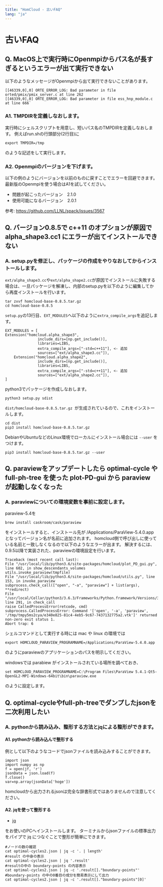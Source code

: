 ```yaml
---
title: "HomCloud - 古いFAQ"
lang: "ja"
---
```


# 古いFAQ

## Q. MacOS上で実行時にOpenmpiからパス名が長すぎるというエラーが出て実行できない

以下のようなメッセージがOpenmpiから出て実行できないことがあります。

	[[46339,0],0] ORTE_ERROR_LOG: Bad parameter in file orted/pmix/pmix_server.c at line 262
	[[46339,0],0] ORTE_ERROR_LOG: Bad parameter in file ess_hnp_module.c at line 666`

### A1. TMPDIRを定義しなおします。

実行時にシェルスクリプトを用意し、短いパス名のTMPDIRを定義しなおします。
例えばrun.shの行頭部分(2行目)に

	export TMPDIR=/tmp

のような記述をして実行します。

### A2. Openmpiのバージョンを下げます。

以下の例のようにバージョンを以前のものに戻すことでエラーを回避できます。
最新版のOpenmpiを使う場合はA1を試してください。

- 問題が起こったバージョン　2.1.0
- 使用可能になるバージョン　2.0.1

参考: <https://github.com/LLNL/spack/issues/3567>

## Q. バージョン0.8.5で c++11 のオプションが原因で alpha_shape3.cc1 にエラーが出てインストールできない

### A. setup.pyを修正し、パッケージの作成をやりなおしてからインストールします。

`ext/alpha_shape3.cc`や`ext/alpha_shape2.cc`が原因でインストールに失敗する場合は、一旦パッケージを解凍し、内部のsetup.pyを以下のように編集してから再度インストールを行います。

	tar zxvf homcloud-base-0.8.5.tar.gz
	cd homcloud-base-0.8.5

`setup.py`の13行目、`EXT_MODULES`へ以下のように`extra_compile_args`を追記します。

	EXT_MODULES = [
	Extension("homcloud.alpha_shape3",
                   include_dirs=[np.get_include()],
                   libraries=LIBS,
                   extra_compile_args=["-std=c++11"], <- 追加
                   sources=["ext/alpha_shape3.cc"]),
    	Extension("homcloud.alpha_shape2",
                   include_dirs=[np.get_include()],
                   libraries=LIBS,
                   extra_compile_args=["-std=c++11"], <- 追加
                   sources=["ext/alpha_shape2.cc"]),
	]

python3でパッケージを作成しなおします。

	python3 setup.py sdist

`dist/homcloud-base-0.8.5.tar.gz `が生成されているので、これをインストールします。

	cd dist
	pip3 install homcloud-base-0.8.5.tar.gz 

DebianやUbuntuなどのLinux環境でローカルにインストール場合には `--user` をつけます。

	pip3 install homcloud-base-0.8.5.tar.gz --user

## Q. paraviewをアップデートしたら optimal-cycle や full-ph-tree を使った plot-PD-gui から paraview が起動しなくなった

### A. paraviewについての環境変数を事前に設定します。

paraview-5.4を

    brew install caskroom/cask/paraview

をインストールすると、インストール先が /Applications/ParaView-5.4.0.app となってバージョン名が名前に追加されます。
homcloud側で呼び出しに使っている名前と一致しなくなるので以下のようなエラーが出ます。
解決するには、0.9.5以降で実装された、paraviewの環境設定を行います。


    Traceback (most recent call last):
    File "/usr/local/lib/python3.6/site-packages/homcloud/plot_PD_gui.py", line 602, in show_descendants_volumes
    utils.invoke_paraview(tmpfile)
    File "/usr/local/lib/python3.6/site-packages/homcloud/utils.py", line 153, in invoke_paraview
    subprocess.check_call(["open", "-a", "paraview"] + list(args), **redirect)
    File "/usr/local/Cellar/python3/3.6.3/Frameworks/Python.framework/Versions/3.6/lib/python3.6/subprocess.py", line 291, in check_call
    raise CalledProcessError(retcode, cmd)
    subprocess.CalledProcessError: Command '['open', '-a', 'paraview', '/tmp/tmpy5ms2cya/e340e825-81c4-4eb5-9c67-7437132775a2.vtk']' returned non-zero exit status 1.
    Abort trap: 6

シェルコマンドとして実行する時には mac や linux の環境では

    export HOMCLOUD_PARAVIEW_PROGRAMNAME=/Applications/ParaView-5.4.0.app

のようにparaviewのアプリケーションのパスを明示してください。

windowsでは parabiew がインストールされている場所を調べておき、

    set HOMCLOUD_PARAVIEW_PROGRAMNAME=C:\Program Files\ParaView 5.4.1-Qt5-OpenGL2-MPI-Windows-64bit\bin\paraview.exe

のように設定します。

## Q. optimal-cycleやfull-ph-treeでダンプしたjsonを二次利用したい

### A. pythonから読み込み、整形する方法とjqによる整形ができます。

#### A1. pythonから読み込んで整形する

例として以下のようなコードでjsonファイルを読み込みすることができます。

    import json
    import numpy as np
    f = open(jf, 'r')
    jsonData = json.load(f)
    f.close()
    var=np.array(jsonData['hoge'])

homcloudから出力されるjsonは完全な辞書形式ではありませんので注意してください。

#### A2. jqを使って整形する

* [jq](https://stedolan.github.io/jq/)

をお使いのPCへインストールします。
ターミナルからjsonファイルの標準出力をパイプで jq につなぐことで整形が簡単にできます。

    #ノードの数の確認
    cat optimal-cycles2.json | jq -c '. | length'
    #result の中身の表示
    cat optimal-cycles2.json | jq '.result'
    #resultの中の boundary-points の内容表示
    cat optimal-cycles2.json | jq -c '.result[]."boundary-points"'
    #boundary-points の中の0番目の成分を簡易表示にして出力
    cat optimal-cycles2.json | jq -c '.result[]."boundary-points"[0]'
